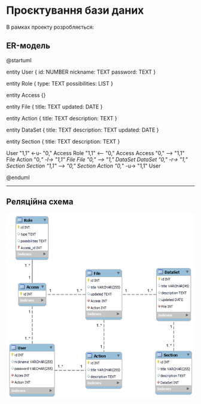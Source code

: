 # Проєктування бази даних

В рамках проекту розробляється:
## ER-модель

@startuml

entity User {
    id: NUMBER
    nickname: TEXT
    password: TEXT
}

entity Role {
type: TEXT
possibilities: LIST
}

entity Access {}

entity File {
title: TEXT
updated: DATE
}

entity Action {
title: TEXT
description: TEXT
}

entity DataSet {
title: TEXT
description: TEXT
updated: DATE
}

entity Section {
title: TEXT
description: TEXT
}

User "1,1" <-u- "0," Access
Role "1,1" <-- "0," Access
Access "0," --> "1,1" File
Action "0,*" -l-> "1,1" File
File "0," --> "1," DataSet
DataSet "0," -r-> "1," Section
Section "1,1" --> "0," Section
Action "0,*" -u-> "1,1" User

@enduml

***
## Pеляційна схема

![](model.png)



